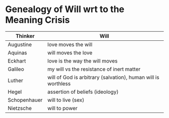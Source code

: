 # Genealogy of Will wrt to the Meaning Crisis

Thinker | Will
--- | ---
Augustine | love moves the will
Aquinas | will moves the love
Eckhart | love is the way the will moves
Galileo | my will vs the resistance of inert matter
Luther | will of God is arbitrary (salvation), human will is worthless
Hegel | assertion of beliefs (ideology)
Schopenhauer | will to live (sex)
Nietzsche | will to power